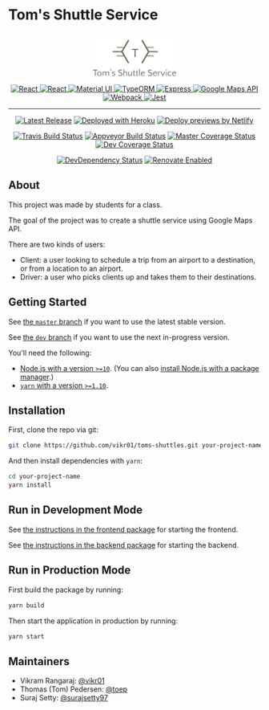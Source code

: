 # Tom's Shuttle Service

<div align="center">
  <a href="#" rel="noopener" target="_blank">
    <img alt="Tom's Shuttle Service" style="max-height:100px;"
      src="./packages/frontend/src/images/logo.png"
    />
  </a>
</div>

<div align="center">
  <a href="https://yarnpkg.com" rel="noopener" target="_blank">
    <img alt="React" height="60"
      src="https://raw.githubusercontent.com/yarnpkg/assets/master/yarn-kitten-circle.png"
    />
  </a>
  <a href="https://reactjs.org" rel="noopener" target="_blank">
    <img alt="React" height="60"
      src="https://avatars.githubusercontent.com/u/6412038"
    />
  </a>
  <a href="https://material-ui.com/" rel="noopener" target="_blank">
    <img height="60" width="60"
      src="https://material-ui.com/static/images/material-ui-logo.svg" alt="Material UI"
    />
  </a>
  <a href="http://typeorm.io/" rel="noopener" target="_blank">
    <img alt="TypeORM" height="60"
      src="https://raw.githubusercontent.com/typeorm/typeorm.github.io/master/image/logo/logo.png"
    />
  </a>
  <a href="https://expressjs.com" rel="noopener" target="_blank">
    <img alt="Express" height="60"
      src="https://avatars.githubusercontent.com/u/5658226"
    />
  </a>
  <a href="https://developers.google.com/maps/" rel="noopener" target="_blank">
    <img alt="Google Maps API" height="60"
      src="https://avatars.githubusercontent.com/u/3717923"
    />
  </a>
  <a href="https://webpack.js.org" rel="noopener" target="_blank">
    <img alt="Webpack"  height="60"
      src="https://raw.githubusercontent.com/webpack/media/master/logo/icon.png"
    />
  </a>
  <a href="https://jestjs.io" rel="noopener" target="_blank">
    <img alt="Jest" height="60" src="https://jestjs.io/img/jest.png" />
  </a>
</div>

<hr>

<div align="center">

[![Latest Release](https://img.shields.io/github/tag-pre/vikr01/toms-shuttles.svg?label=version&colorB=blue)](https://github.com/vikr01/toms-shuttles/releases/latest)
[![Deployed with Heroku](https://img.shields.io/badge/deployed%20with-heroku-purple.svg?logo=heroku)](https://sjshuttle.herokuapp.com)
[![Deploy previews by Netlify](https://img.shields.io/badge/deploy%20previews%20by-netlify-teal.svg?logo=netlify)](https://toms-shuttles.netlify.com)

[![Travis Build Status](https://img.shields.io/travis/com/vikr01/toms-shuttles.svg?label=linux/macOS&logo=linux)](https://travis-ci.com/vikr01/toms-shuttles)
[![Appveyor Build Status](https://img.shields.io/appveyor/ci/vikr01/toms-shuttles.svg?label=windows&logo=windows)](https://ci.appveyor.com/project/vikr01/toms-shuttles/branch/master)
[![Master Coverage Status](https://img.shields.io/codecov/c/github/vikr01/toms-shuttles/master.svg?label=coverage&logo=codecov)](https://codecov.io/gh/vikr01/toms-shuttles/branch/master)
[![Dev Coverage Status](<https://img.shields.io/codecov/c/github/vikr01/toms-shuttles/dev.svg?label=coverage%20(dev)&logo=codecov>)](https://codecov.io/gh/vikr01/toms-shuttles/branch/dev)

[![DevDependency Status](https://img.shields.io/david/dev/vikr01/toms-shuttles.svg?label=devDependencies)](https://david-dm.org/vikr01/toms-shuttles?type=dev)
[![Renovate Enabled](https://img.shields.io/badge/renovate-enabled-brightgreen.svg?logo=renovatebot)](https://renovatebot.com/)

</div>

## About

This project was made by students for a class.

The goal of the project was to create a shuttle service using Google Maps API.

There are two kinds of users:

- Client: a user looking to schedule a trip from an airport to a destination, or from a location to an airport.
- Driver: a user who picks clients up and takes them to their destinations.

## Getting Started

See [the `master` branch](https://github.com/vikr01/toms-shuttles/tree/master) if you want to use the latest stable version.

See [the `dev` branch](https://github.com/vikr01/toms-shuttles/tree/dev) if you want to use the next in-progress version.

You'll need the following:

- [Node.js with a version `>=10`](https://nodejs.org/en/download/). (You can also [install Node.js with a package manager](https://nodejs.org/en/download/package-manager/).)
- [`yarn` with a version `>=1.10`](https://yarnpkg.com/en/docs/install).

## Installation

First, clone the repo via git:

```bash
git clone https://github.com/vikr01/toms-shuttles.git your-project-name
```

And then install dependencies with `yarn`:

```bash
cd your-project-name
yarn install
```

## Run in Development Mode

See [the instructions in the frontend package](./packages/frontend) for starting the frontend.

See [the instructions in the backend package](./packages/backend) for starting the backend.

## Run in Production Mode

First build the package by running:

```bash
yarn build
```

Then start the application in production by running:

```bash
yarn start
```

## Maintainers

- Vikram Rangaraj: [@vikr01](https://github.com/vikr01)
- Thomas (Tom) Pedersen: [@toep](https://github.com/toep)
- Suraj Setty: [@surajsetty97](https://github.com/surajsetty97)
